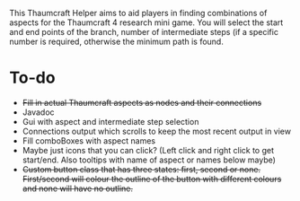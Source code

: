 This Thaumcraft Helper aims to aid players in finding combinations of aspects for the Thaumcraft 4 research mini game. You will select the start and end points of the branch, number of intermediate steps (if a specific number is required, otherwise the minimum path is found.

# To-do
 - ~~Fill in actual Thaumcraft aspects as nodes and their connections~~
 - Javadoc
 - Gui with aspect and intermediate step selection
 - Connections output which scrolls to keep the most recent output in view
 - Fill comboBoxes with aspect names
 - Maybe just icons that you can click? (Left click and right click to get start/end. Also tooltips with name of aspect or names below maybe)
 - ~~Custom button class that has three states: first, second or none. First/second will colour the outline of the button with different colours and none will have no outline.~~